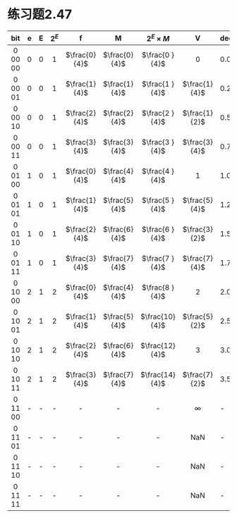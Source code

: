 # 练习题2.47

|   bit   | e | E | $2^E$ |       f       |       M       | $2^E \times M$ |        V      | decimal |
|:-------:|:-:|:-:|:-----:|:-------------:|:-------------:|:--------------:|:-------------:|:--------|
| 0 00 00 | 0 | 0 |   1   | $\frac{0}{4}$ | $\frac{0}{4}$ | $\frac{0 }{4}$ |        0      |   0.0   |
| 0 00 01 | 0 | 0 |   1   | $\frac{1}{4}$ | $\frac{1}{4}$ | $\frac{1 }{4}$ | $\frac{1}{4}$ |   0.25  |
| 0 00 10 | 0 | 0 |   1   | $\frac{2}{4}$ | $\frac{2}{4}$ | $\frac{2 }{4}$ | $\frac{1}{2}$ |   0.5   |
| 0 00 11 | 0 | 0 |   1   | $\frac{3}{4}$ | $\frac{3}{4}$ | $\frac{3 }{4}$ | $\frac{3}{4}$ |   0.75  |
| 0 01 00 | 1 | 0 |   1   | $\frac{0}{4}$ | $\frac{4}{4}$ | $\frac{4 }{4}$ |        1      |   1.0   |
| 0 01 01 | 1 | 0 |   1   | $\frac{1}{4}$ | $\frac{5}{4}$ | $\frac{5 }{4}$ | $\frac{5}{4}$ |   1.25  |
| 0 01 10 | 1 | 0 |   1   | $\frac{2}{4}$ | $\frac{6}{4}$ | $\frac{6 }{4}$ | $\frac{3}{2}$ |   1.5   |
| 0 01 11 | 1 | 0 |   1   | $\frac{3}{4}$ | $\frac{7}{4}$ | $\frac{7 }{4}$ | $\frac{7}{4}$ |   1.75  |
| 0 10 00 | 2 | 1 |   2   | $\frac{0}{4}$ | $\frac{4}{4}$ | $\frac{8 }{4}$ |        2      |   2.0   |
| 0 10 01 | 2 | 1 |   2   | $\frac{1}{4}$ | $\frac{5}{4}$ | $\frac{10}{4}$ | $\frac{5}{2}$ |   2.5   |
| 0 10 10 | 2 | 1 |   2   | $\frac{2}{4}$ | $\frac{6}{4}$ | $\frac{12}{4}$ |        3      |   3.0   |
| 0 10 11 | 2 | 1 |   2   | $\frac{3}{4}$ | $\frac{7}{4}$ | $\frac{14}{4}$ | $\frac{7}{2}$ |   3.5   |
| 0 11 00 | - | - |   -   |       -       |       -       |        -       |   $\infty$    |    -    |
| 0 11 01 | - | - |   -   |       -       |       -       |        -       |      NaN      |    -    |
| 0 11 10 | - | - |   -   |       -       |       -       |        -       |      NaN      |    -    |
| 0 11 11 | - | - |   -   |       -       |       -       |        -       |      NaN      |    -    |
